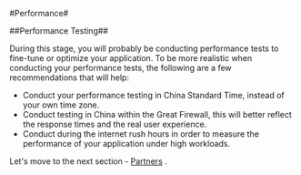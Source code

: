 #Performance#

##Performance Testing##

During this stage, you will probably be conducting performance tests to fine-tune or optimize your application. To be more realistic when conducting your performance tests, the following are a few recommendations that will help:
 
- Conduct your performance testing in China Standard Time, instead of your own time zone.
- Conduct testing in China within the Great Firewall, this will better reflect the response times and the real user experience.
- Conduct during the internet rush hours in order to measure the performance of your application under high workloads.

Let's move to the next section - [Partners](https://github.com/Azure/AzureGlobalConnectionCenter/edit/master/PlayBook/Optimizing/Explore/Partners.md) .
 
 
